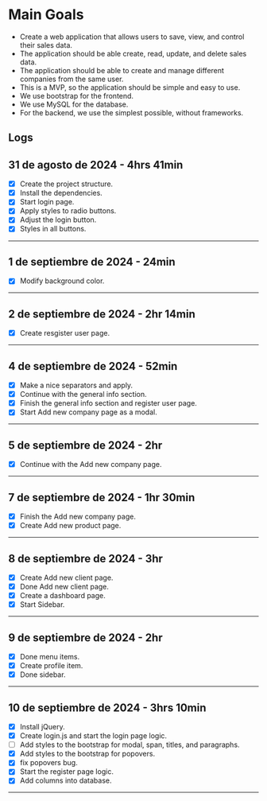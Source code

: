 # Main Goals

- Create a web application that allows users to save, view, and control their sales data.
- The application should be able create, read, update, and delete sales data.
- The application should be able to create and manage different companies from the same user.
- This is a MVP, so the application should be simple and easy to use.
- We use bootstrap for the frontend.
- We use MySQL for the database.
- For the backend, we use the simplest possible, without frameworks.

## Logs

## 31 de agosto de 2024 - 4hrs 41min

- [x] Create the project structure.
- [x] Install the dependencies.
- [x] Start login page.
- [x] Apply styles to radio buttons.
- [x] Adjust the login button.
- [x] Styles in all buttons.

---

## 1 de septiembre de 2024 - 24min

- [x] Modify background color.

---

## 2 de septiembre de 2024 - 2hr 14min

- [x] Create resgister user page.

---

## 4 de septiembre de 2024 - 52min

- [x] Make a nice separators and apply.
- [x] Continue with the general info section.
- [x] Finish the general info section and register user page.
- [x] Start Add new company page as a modal.

---

## 5 de septiembre de 2024 - 2hr

- [x] Continue with the Add new company page.

---

## 7 de septiembre de 2024 - 1hr 30min

- [x] Finish the Add new company page.
- [x] Create Add new product page.

---

## 8 de septiembre de 2024 - 3hr

- [x] Create Add new client page.
- [x] Done Add new client page.
- [x] Create a dashboard page.
- [x] Start Sidebar.

---

## 9 de septiembre de 2024 - 2hr

- [x] Done menu items.
- [x] Create profile item.
- [x] Done sidebar.

---

## 10 de septiembre de 2024 - 3hrs 10min

- [x] Install jQuery.
- [x] Create login.js and start the login page logic.
- [ ] Add styles to the bootstrap for modal, span, titles, and paragraphs.
- [x] Add styles to the bootstrap for popovers.
- [x] fix popovers bug.
- [x] Start the register page logic.
- [x] Add columns into database.

---
